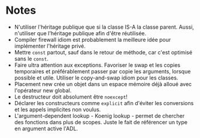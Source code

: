 # Notes

- N'utiliser l'héritage publique que si la classe IS-A la classe parent. Aussi, n'utiliser que l'héritage publique afin d'être réutilisée.
- Compiler firewall idiom est probablement la meilleure idée pour implémenter l'héritage privé.
- Mettre `const` partout, sauf dans le retour de méthode, car c'est optimisé sans le `const`.
- Faire ultra attention aux exceptions. Favoriser le swap et les copies temporaires et préférablement passer par copie les arguments, lorsque possible et utile. Utiliser le copy-and-swap idiom pour les classes.
- Placement new crée un objet dans un espace mémoire déjà alloué avec l'opérateur new global.
- Le destructeur doit absolument être `noexcept`!
- Déclarer les constructeurs comme `explicit` afin d'éviter les conversions et les appels implicites non voulus.
- L'argument-dependent lookup - Koenig lookup - permet de chercher des fonctions dans plus de scopes. Juste le fait de référencer un type en argument active l'ADL.
